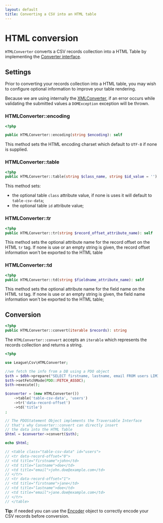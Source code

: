```yaml
---
layout: default
title: Converting a CSV into an HTML table
---
```


# HTML conversion

`HTMLConverter` converts a CSV records collection into a HTML Table by implementing the [Converter interface](/9.0/converter/#converter-interface).


## Settings

Prior to converting your records collection into a HTML table, you may wish to configure optional information to improve your table rendering.

<p class="message-warning">Because we are using internally the <a href="/9.0/converter/xml/">XMLConverter</a>, if an error occurs while validating the submitted values a <code>DOMException</code> exception will be thrown.</p>

### HTMLConverter::encoding

~~~php
<?php

public HTMLConverter::encoding(string $encoding): self
~~~

This method sets the HTML encoding charset which default to `UTF-8` if none is supplied.

### HTMLConverter::table

~~~php
<?php
public HTMLConverter::table(string $class_name, string $id_value = ''): self
~~~

This method sets:

- the optional table `class` attribute value, if none is uses it will default to `table-csv-data`;
- the optional table `id` attribute value;

### HTMLConverter::tr

~~~php
<?php
public HTMLConverter::tr(string $record_offset_attribute_name): self
~~~

This method sets the optional attribute name for the record offset on the HTML `tr` tag. If none is use or an empty string is given, the record offset information won't be exported to the HTML table

### HTMLConverter::td

~~~php
<?php
public HTMLConverter::td(string $fieldname_attribute_name): self
~~~

This method sets the optional attribute name for the field name on the HTML `td` tag. If none is use or an empty string is given, the field name information won't be exported to the HTML table;

## Conversion

~~~php
<?php
public HTMLConverter::convert(iterable $records): string
~~~

The `HTMLConverter::convert` accepts an `iterable` which represents the records collection and returns a string.

~~~php
<?php

use League\Csv\HTMLConverter;

//we fetch the info from a DB using a PDO object
$sth = $dbh->prepare("SELECT firstname, lastname, email FROM users LIMIT 2");
$sth->setFetchMode(PDO::FETCH_ASSOC);
$sth->execute();

$converter = (new HTMLConverter())
    ->table('table-csv-data', 'users')
    ->tr('data-record-offset')
    ->td('title')
;

// The PDOStatement Object implements the Traversable Interface
// that's why Converter::convert can directly insert
// the data into the HTML Table
$html = $converter->convert($sth);

echo $html;

// <table class="table-csv-data" id="users">
// <tr data-record-offset="0">
// <td title="firstname">john</td>
// <td title="lastname">doe</td>
// <td title="email">john.doe@example.com</td>
// </tr>
// <tr data-record-offset="1">
// <td title="firstname">jane</td>
// <td title="lastname">doe</td>
// <td title="email">jane.doe@example.com</td>
// </tr>
// </table>
~~~

<p class="message-info"><strong>Tip:</strong> if needed you can use the <a href="/9.0/converter/encoder/">Encoder</a> object to correctly encode your CSV records before conversion.</p>